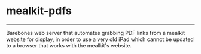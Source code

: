 # mealkit-pdfs
---

Barebones web server that automates grabbing PDF links from a mealkit
website for display, in order to use a very old iPad which cannot be
updated to a browser that works with the mealkit's website.
